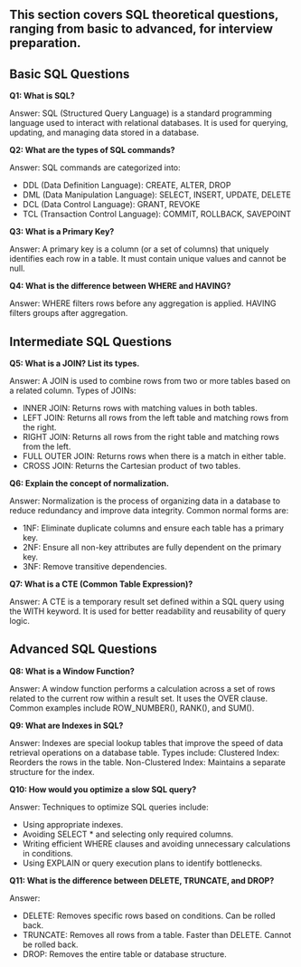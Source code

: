 ## This section covers SQL theoretical questions, ranging from basic to advanced, for interview preparation.

## Basic SQL Questions

**Q1: What is SQL?**

Answer: SQL (Structured Query Language) is a standard programming language used to interact with relational databases. It is used for querying, updating, and managing data stored in a database.

**Q2: What are the types of SQL commands?**

Answer: SQL commands are categorized into:
  - DDL (Data Definition Language): CREATE, ALTER, DROP
  - DML (Data Manipulation Language): SELECT, INSERT, UPDATE, DELETE
  - DCL (Data Control Language): GRANT, REVOKE
  - TCL (Transaction Control Language): COMMIT, ROLLBACK, SAVEPOINT

**Q3: What is a Primary Key?**

Answer: A primary key is a column (or a set of columns) that uniquely identifies each row in a table. It must contain unique values and cannot be null.

**Q4: What is the difference between WHERE and HAVING?**

Answer: WHERE filters rows before any aggregation is applied.
HAVING filters groups after aggregation.

## Intermediate SQL Questions

**Q5: What is a JOIN? List its types.**

Answer: A JOIN is used to combine rows from two or more tables based on a related column. Types of JOINs:
  - INNER JOIN: Returns rows with matching values in both tables.
  - LEFT JOIN: Returns all rows from the left table and matching rows from the right.
  - RIGHT JOIN: Returns all rows from the right table and matching rows from the left.
  - FULL OUTER JOIN: Returns rows when there is a match in either table.
  - CROSS JOIN: Returns the Cartesian product of two tables.

**Q6: Explain the concept of normalization.**

Answer: Normalization is the process of organizing data in a database to reduce redundancy and improve data integrity. Common normal forms are:
  - 1NF: Eliminate duplicate columns and ensure each table has a primary key.
  - 2NF: Ensure all non-key attributes are fully dependent on the primary key.
  - 3NF: Remove transitive dependencies.
    
**Q7: What is a CTE (Common Table Expression)?**

Answer: A CTE is a temporary result set defined within a SQL query using the WITH keyword. It is used for better readability and reusability of query logic.

## Advanced SQL Questions

**Q8: What is a Window Function?**

Answer: A window function performs a calculation across a set of rows related to the current row within a result set. It uses the OVER clause. Common examples include ROW_NUMBER(), RANK(), and SUM().

**Q9: What are Indexes in SQL?**

Answer: Indexes are special lookup tables that improve the speed of data retrieval operations on a database table. Types include:
Clustered Index: Reorders the rows in the table.
Non-Clustered Index: Maintains a separate structure for the index.

**Q10: How would you optimize a slow SQL query?**

Answer: Techniques to optimize SQL queries include:
- Using appropriate indexes.
- Avoiding SELECT * and selecting only required columns.
- Writing efficient WHERE clauses and avoiding unnecessary calculations in conditions.
- Using EXPLAIN or query execution plans to identify bottlenecks.
  
**Q11: What is the difference between DELETE, TRUNCATE, and DROP?**

Answer:
- DELETE: Removes specific rows based on conditions. Can be rolled back.
- TRUNCATE: Removes all rows from a table. Faster than DELETE. Cannot be rolled back.
- DROP: Removes the entire table or database structure.
